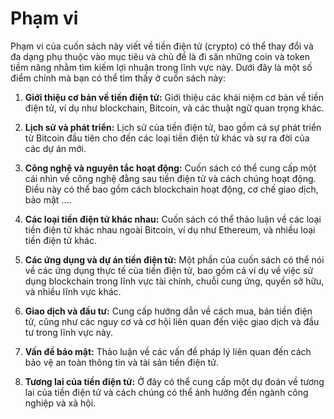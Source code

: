 # Phạm vi

Phạm vi của cuốn sách này viết về tiền điện tử (crypto) có thể thay đổi và đa dạng phụ thuộc vào mục tiêu và chủ đề là đi săn những coin và token tiềm năng nhằm tìm kiếm lợi nhuận trong lĩnh vực này. Dưới đây là một số điểm chính mà bạn có thể tìm thấy ở cuốn sách này:

1. **Giới thiệu cơ bản về tiền điện tử:** Giới thiệu các khái niệm cơ bản về tiền điện tử, ví dụ như blockchain, Bitcoin, và các thuật ngữ quan trọng khác.

2. **Lịch sử và phát triển:** Lịch sử của tiền điện tử, bao gồm cả sự phát triển từ Bitcoin đầu tiên cho đến các loại tiền điện tử khác và sự ra đời của các dự án mới.

3. **Công nghệ và nguyên tắc hoạt động:** Cuốn sách có thể cung cấp một cái nhìn về công nghệ đằng sau tiền điện tử và cách chúng hoạt động. Điều này có thể bao gồm cách blockchain hoạt động, cơ chế giao dịch, bảo mật ....

4. **Các loại tiền điện tử khác nhau:** Cuốn sách có thể thảo luận về các loại tiền điện tử khác nhau ngoài Bitcoin, ví dụ như Ethereum, và nhiều loại tiền điện tử khác.

5. **Các ứng dụng và dự án tiền điện tử:** Một phần của cuốn sách có thể nói về các ứng dụng thực tế của tiền điện tử, bao gồm cả ví dụ về việc sử dụng blockchain trong lĩnh vực tài chính, chuỗi cung ứng, quyền sở hữu, và nhiều lĩnh vực khác.

6. **Giao dịch và đầu tư:** Cung cấp hướng dẫn về cách mua, bán tiền điện tử, cũng như các nguy cơ và cơ hội liên quan đến việc giao dịch và đầu tư trong lĩnh vực này.

7. **Vấn đề bảo mật:** Thảo luận về các vấn đề pháp lý liên quan đến cách bảo vệ an toàn thông tin và tài sản tiền điện tử.

8. **Tương lai của tiền điện tử:** Ở đây có thể cung cấp một dự đoán về tương lai của tiền điện tử và cách chúng có thể ảnh hưởng đến ngành công nghiệp và xã hội.